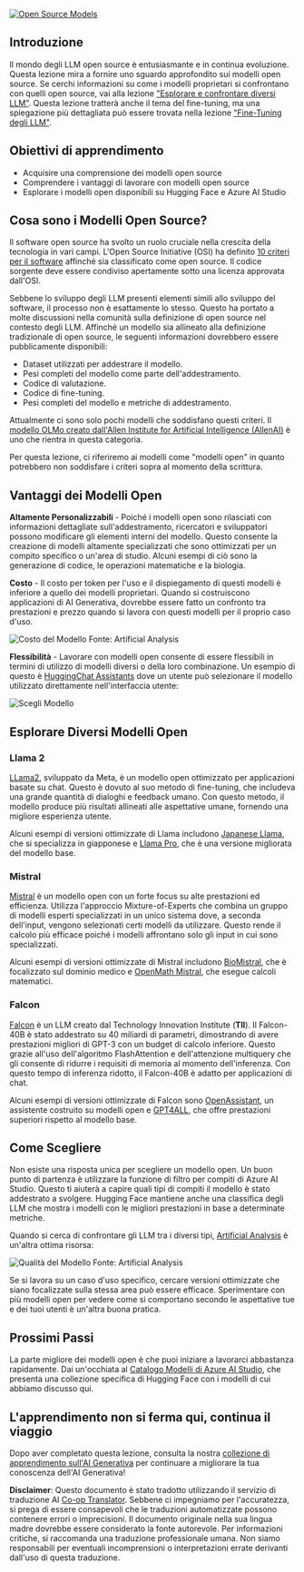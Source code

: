<!--
CO_OP_TRANSLATOR_METADATA:
{
  "original_hash": "0bba96e53ab841d99db731892a51fab8",
  "translation_date": "2025-05-20T06:54:22+00:00",
  "source_file": "16-open-source-models/README.md",
  "language_code": "it"
}
-->
[![Open Source Models](../../../translated_images/16-lesson-banner.7b9ebf8cdea6669d74be8212360e99a5653b0cd3ec513f50f12693ffec984ff1.it.png)](https://aka.ms/gen-ai-lesson16-gh?WT.mc_id=academic-105485-koreyst)

## Introduzione

Il mondo degli LLM open source è entusiasmante e in continua evoluzione. Questa lezione mira a fornire uno sguardo approfondito sui modelli open source. Se cerchi informazioni su come i modelli proprietari si confrontano con quelli open source, vai alla lezione ["Esplorare e confrontare diversi LLM"](../02-exploring-and-comparing-different-llms/README.md?WT.mc_id=academic-105485-koreyst). Questa lezione tratterà anche il tema del fine-tuning, ma una spiegazione più dettagliata può essere trovata nella lezione ["Fine-Tuning degli LLM"](../18-fine-tuning/README.md?WT.mc_id=academic-105485-koreyst).

## Obiettivi di apprendimento

- Acquisire una comprensione dei modelli open source
- Comprendere i vantaggi di lavorare con modelli open source
- Esplorare i modelli open disponibili su Hugging Face e Azure AI Studio

## Cosa sono i Modelli Open Source?

Il software open source ha svolto un ruolo cruciale nella crescita della tecnologia in vari campi. L'Open Source Initiative (OSI) ha definito [10 criteri per il software](https://web.archive.org/web/20241126001143/https://opensource.org/osd?WT.mc_id=academic-105485-koreyst) affinché sia classificato come open source. Il codice sorgente deve essere condiviso apertamente sotto una licenza approvata dall'OSI.

Sebbene lo sviluppo degli LLM presenti elementi simili allo sviluppo del software, il processo non è esattamente lo stesso. Questo ha portato a molte discussioni nella comunità sulla definizione di open source nel contesto degli LLM. Affinché un modello sia allineato alla definizione tradizionale di open source, le seguenti informazioni dovrebbero essere pubblicamente disponibili:

- Dataset utilizzati per addestrare il modello.
- Pesi completi del modello come parte dell'addestramento.
- Codice di valutazione.
- Codice di fine-tuning.
- Pesi completi del modello e metriche di addestramento.

Attualmente ci sono solo pochi modelli che soddisfano questi criteri. Il [modello OLMo creato dall'Allen Institute for Artificial Intelligence (AllenAI)](https://huggingface.co/allenai/OLMo-7B?WT.mc_id=academic-105485-koreyst) è uno che rientra in questa categoria.

Per questa lezione, ci riferiremo ai modelli come "modelli open" in quanto potrebbero non soddisfare i criteri sopra al momento della scrittura.

## Vantaggi dei Modelli Open

**Altamente Personalizzabili** - Poiché i modelli open sono rilasciati con informazioni dettagliate sull'addestramento, ricercatori e sviluppatori possono modificare gli elementi interni del modello. Questo consente la creazione di modelli altamente specializzati che sono ottimizzati per un compito specifico o un'area di studio. Alcuni esempi di ciò sono la generazione di codice, le operazioni matematiche e la biologia.

**Costo** - Il costo per token per l'uso e il dispiegamento di questi modelli è inferiore a quello dei modelli proprietari. Quando si costruiscono applicazioni di AI Generativa, dovrebbe essere fatto un confronto tra prestazioni e prezzo quando si lavora con questi modelli per il proprio caso d'uso.

![Costo del Modello](../../../translated_images/model-price.bf4c17ebea0f13045f3c10fb8615e171c6a664837cb2f4107c312552149ae88d.it.png) Fonte: Artificial Analysis

**Flessibilità** - Lavorare con modelli open consente di essere flessibili in termini di utilizzo di modelli diversi o della loro combinazione. Un esempio di questo è [HuggingChat Assistants](https://huggingface.co/chat?WT.mc_id=academic-105485-koreyst) dove un utente può selezionare il modello utilizzato direttamente nell'interfaccia utente:

![Scegli Modello](../../../translated_images/choose-model.1f574fd269d66a894a92f8b8a1c4c3e7cf9e2d9ece5fc66c7d95efdc5d01501d.it.png)

## Esplorare Diversi Modelli Open

### Llama 2

[LLama2](https://huggingface.co/meta-llama?WT.mc_id=academic-105485-koreyst), sviluppato da Meta, è un modello open ottimizzato per applicazioni basate su chat. Questo è dovuto al suo metodo di fine-tuning, che includeva una grande quantità di dialoghi e feedback umano. Con questo metodo, il modello produce più risultati allineati alle aspettative umane, fornendo una migliore esperienza utente.

Alcuni esempi di versioni ottimizzate di Llama includono [Japanese Llama](https://huggingface.co/elyza/ELYZA-japanese-Llama-2-7b?WT.mc_id=academic-105485-koreyst), che si specializza in giapponese e [Llama Pro](https://huggingface.co/TencentARC/LLaMA-Pro-8B?WT.mc_id=academic-105485-koreyst), che è una versione migliorata del modello base.

### Mistral

[Mistral](https://huggingface.co/mistralai?WT.mc_id=academic-105485-koreyst) è un modello open con un forte focus su alte prestazioni ed efficienza. Utilizza l'approccio Mixture-of-Experts che combina un gruppo di modelli esperti specializzati in un unico sistema dove, a seconda dell'input, vengono selezionati certi modelli da utilizzare. Questo rende il calcolo più efficace poiché i modelli affrontano solo gli input in cui sono specializzati.

Alcuni esempi di versioni ottimizzate di Mistral includono [BioMistral](https://huggingface.co/BioMistral/BioMistral-7B?text=Mon+nom+est+Thomas+et+mon+principal?WT.mc_id=academic-105485-koreyst), che è focalizzato sul dominio medico e [OpenMath Mistral](https://huggingface.co/nvidia/OpenMath-Mistral-7B-v0.1-hf?WT.mc_id=academic-105485-koreyst), che esegue calcoli matematici.

### Falcon

[Falcon](https://huggingface.co/tiiuae?WT.mc_id=academic-105485-koreyst) è un LLM creato dal Technology Innovation Institute (**TII**). Il Falcon-40B è stato addestrato su 40 miliardi di parametri, dimostrando di avere prestazioni migliori di GPT-3 con un budget di calcolo inferiore. Questo grazie all'uso dell'algoritmo FlashAttention e dell'attenzione multiquery che gli consente di ridurre i requisiti di memoria al momento dell'inferenza. Con questo tempo di inferenza ridotto, il Falcon-40B è adatto per applicazioni di chat.

Alcuni esempi di versioni ottimizzate di Falcon sono [OpenAssistant](https://huggingface.co/OpenAssistant/falcon-40b-sft-top1-560?WT.mc_id=academic-105485-koreyst), un assistente costruito su modelli open e [GPT4ALL](https://huggingface.co/nomic-ai/gpt4all-falcon?WT.mc_id=academic-105485-koreyst), che offre prestazioni superiori rispetto al modello base.

## Come Scegliere

Non esiste una risposta unica per scegliere un modello open. Un buon punto di partenza è utilizzare la funzione di filtro per compiti di Azure AI Studio. Questo ti aiuterà a capire quali tipi di compiti il modello è stato addestrato a svolgere. Hugging Face mantiene anche una classifica degli LLM che mostra i modelli con le migliori prestazioni in base a determinate metriche.

Quando si cerca di confrontare gli LLM tra i diversi tipi, [Artificial Analysis](https://artificialanalysis.ai/?WT.mc_id=academic-105485-koreyst) è un'altra ottima risorsa:

![Qualità del Modello](../../../translated_images/model-quality.10696c659e8e327352b6c2352d000092a0a91abb31a1ffd337fb16a9edcb7d9c.it.png) Fonte: Artificial Analysis

Se si lavora su un caso d'uso specifico, cercare versioni ottimizzate che siano focalizzate sulla stessa area può essere efficace. Sperimentare con più modelli open per vedere come si comportano secondo le aspettative tue e dei tuoi utenti è un'altra buona pratica.

## Prossimi Passi

La parte migliore dei modelli open è che puoi iniziare a lavorarci abbastanza rapidamente. Dai un'occhiata al [Catalogo Modelli di Azure AI Studio](https://ai.azure.com?WT.mc_id=academic-105485-koreyst), che presenta una collezione specifica di Hugging Face con i modelli di cui abbiamo discusso qui.

## L'apprendimento non si ferma qui, continua il viaggio

Dopo aver completato questa lezione, consulta la nostra [collezione di apprendimento sull'AI Generativa](https://aka.ms/genai-collection?WT.mc_id=academic-105485-koreyst) per continuare a migliorare la tua conoscenza dell'AI Generativa!

**Disclaimer**:
Questo documento è stato tradotto utilizzando il servizio di traduzione AI [Co-op Translator](https://github.com/Azure/co-op-translator). Sebbene ci impegniamo per l'accuratezza, si prega di essere consapevoli che le traduzioni automatizzate possono contenere errori o imprecisioni. Il documento originale nella sua lingua madre dovrebbe essere considerato la fonte autorevole. Per informazioni critiche, si raccomanda una traduzione professionale umana. Non siamo responsabili per eventuali incomprensioni o interpretazioni errate derivanti dall'uso di questa traduzione.